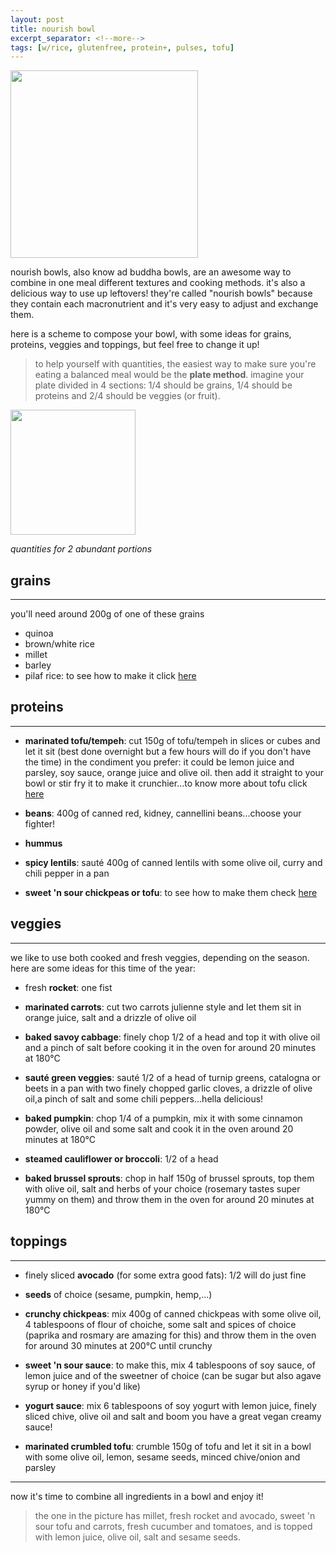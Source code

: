 ```yaml
---
layout: post
title: nourish bowl
excerpt_separator: <!--more-->
tags: [w/rice, glutenfree, protein+, pulses, tofu]
---
```


 <img src="../../../images/nourish-bowl.jfif" width="300">


 
 <!--more-->

nourish bowls, also know ad buddha bowls, are an awesome way to combine in one meal different textures and cooking methods. it's also a delicious way to use up leftovers! they're called "nourish bowls" because they contain each macronutrient and it's very easy to adjust and exchange them. 

here is a scheme to compose your bowl, with some ideas for grains, proteins, veggies and toppings, but feel free to change it up!

 > to help yourself with quantities, the easiest way to make sure you're eating a balanced meal would be the **plate method**. 
 imagine your plate divided in 4 sections: 1/4 should be grains, 1/4 should be proteins and 2/4 should be veggies (or fruit).
  
  <img src="../../../images/plate-method.jfif" width="200">


*quantities for 2 abundant portions*



## grains
---
you'll need around 200g of one of these grains
- quinoa
- brown/white rice
- millet
- barley
- pilaf rice: to see how to make it click [here](https://fagiolini.github.io/pilaf-rice/)


## proteins
---


- **marinated tofu/tempeh**: cut 150g of tofu/tempeh in slices or cubes and let it sit (best done overnight but a few hours will do if you don't have the time) in the condiment you prefer: it could be lemon juice and parsley, soy sauce, orange juice and olive oil. then add it straight to your bowl or stir fry it to make it crunchier...to know more about tofu click [here](https://fagiolini.github.io/guide-tofu/)

- **beans**: 400g of canned red, kidney, cannellini beans...choose your fighter!
  
- **hummus**
  
- **spicy lentils**: sauté 400g of canned lentils with some olive oil, curry and chili pepper in a pan
  
- **sweet 'n sour chickpeas or tofu**: to see how to make them check [here](https://fagiolini.github.io/sweet-sour-chickpeas/)


## veggies
---

we like to use both cooked and fresh veggies, depending on the season. here are some ideas for this time of the year:

- fresh **rocket**: one fist

- **marinated carrots**: cut two carrots julienne style and let them sit in orange juice, salt and a drizzle of olive oil
  
- **baked savoy cabbage**: finely chop 1/2 of a head and top it with olive oil and a pinch of salt before cooking it in the oven for around 20 minutes at 180°C
  
- **sauté green veggies**: sauté 1/2 of a head of turnip greens, catalogna or beets in a pan with two finely chopped garlic cloves, a drizzle of olive oil,a pinch of salt and some chili peppers...hella delicious!
  
- **baked pumpkin**: chop 1/4 of a pumpkin, mix it with some cinnamon powder, olive oil and some salt and cook it in the oven around 20 minutes at 180°C
  
- **steamed cauliflower or broccoli**: 1/2 of a head
  
- **baked brussel sprouts**: chop in half 150g of brussel sprouts, top them with olive oil, salt and herbs of your choice (rosemary tastes super yummy on them) and throw them in the oven for around 20 minutes at 180°C

 
## toppings
---

- finely sliced **avocado** (for some extra good fats): 1/2 will do just fine
  
- **seeds** of choice (sesame, pumpkin, hemp,...)
  
- **crunchy chickpeas**: mix 400g of canned chickpeas with some olive oil, 4 tablespoons of flour of choiche, some salt and spices of choice (paprika and rosmary are amazing for this) and throw them in the oven for around 30 minutes at 200°C until crunchy
  
- **sweet 'n sour sauce**: to make this, mix 4 tablespoons of soy sauce, of lemon juice and of the sweetner of choice (can be sugar but also agave syrup or honey if you'd like)
  
- **yogurt sauce**: mix 6 tablespoons of soy yogurt with lemon juice, finely sliced chive, olive oil and salt and boom you have a great vegan creamy sauce!
  
- **marinated crumbled tofu**: crumble 150g of tofu and let it sit in a bowl with some olive oil, lemon, sesame seeds, minced chive/onion and parsley

---

now it's time to combine all ingredients in a bowl and enjoy it!

> the one in the picture has millet, fresh rocket and avocado, sweet 'n sour tofu and carrots, fresh cucumber and tomatoes, and is topped with lemon juice, olive oil, salt and sesame seeds.

